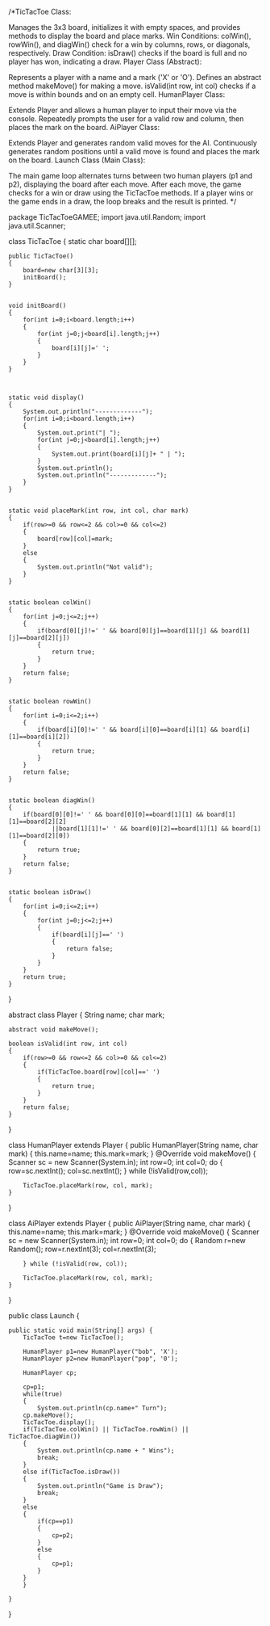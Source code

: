 /*TicTacToe Class:

Manages the 3x3 board, initializes it with empty spaces, and provides methods to display the board and place marks.
Win Conditions:
colWin(), rowWin(), and diagWin() check for a win by columns, rows, or diagonals, respectively.
Draw Condition:
isDraw() checks if the board is full and no player has won, indicating a draw.
Player Class (Abstract):

Represents a player with a name and a mark ('X' or 'O').
Defines an abstract method makeMove() for making a move.
isValid(int row, int col) checks if a move is within bounds and on an empty cell.
HumanPlayer Class:

Extends Player and allows a human player to input their move via the console.
Repeatedly prompts the user for a valid row and column, then places the mark on the board.
AiPlayer Class:

Extends Player and generates random valid moves for the AI.
Continuously generates random positions until a valid move is found and places the mark on the board.
Launch Class (Main Class):

The main game loop alternates turns between two human players (p1 and p2), displaying the board after each move.
After each move, the game checks for a win or draw using the TicTacToe methods.
If a player wins or the game ends in a draw, the loop breaks and the result is printed.
*/






package TicTacToeGAMEE;
import java.util.Random;
import java.util.Scanner;

class TicTacToe
{
	static char board[][];
	
	public TicTacToe()
	{
		board=new char[3][3];
		initBoard();
	}
	
	
	void initBoard()
	{
		for(int i=0;i<board.length;i++)
		{
			for(int j=0;j<board[i].length;j++)
			{
				board[i][j]=' ';
			}
		}
	}
	
	
	
	static void display()
	{
		System.out.println("-------------");
		for(int i=0;i<board.length;i++)
		{
			System.out.print("| ");
			for(int j=0;j<board[i].length;j++)
			{
				System.out.print(board[i][j]+ " | ");
			}
			System.out.println();
			System.out.println("-------------");
		}
	}
	
	
	static void placeMark(int row, int col, char mark)
	{
		if(row>=0 && row<=2 && col>=0 && col<=2)
		{
			board[row][col]=mark;
		}
		else
		{
			System.out.println("Not valid");
		}
	}
	
	
	static boolean colWin()
	{
		for(int j=0;j<=2;j++)
		{
			if(board[0][j]!=' ' && board[0][j]==board[1][j] && board[1][j]==board[2][j])
			{
				return true;
			}
		}
		return false;
	}
	
	
	static boolean rowWin()
	{
		for(int i=0;i<=2;i++)
		{
			if(board[i][0]!=' ' && board[i][0]==board[i][1] && board[i][1]==board[i][2])
			{
				return true;
			}
		}
		return false;
	}
	
	
	static boolean diagWin()
	{
		if(board[0][0]!=' ' && board[0][0]==board[1][1] && board[1][1]==board[2][2]
				||board[1][1]!=' ' && board[0][2]==board[1][1] && board[1][1]==board[2][0])
		{
			return true;
		}
		return false;
	}
	
	
	static boolean isDraw()
	{
		for(int i=0;i<=2;i++)
		{
			for(int j=0;j<=2;j++)
			{
				if(board[i][j]==' ')
				{
					return false;
				}
			}
		}
		return true;
	}
}


abstract class Player
{
	String name;
	char mark;
	
	abstract void makeMove();
	
	boolean isValid(int row, int col)
	{
		if(row>=0 && row<=2 && col>=0 && col<=2)
		{
			if(TicTacToe.board[row][col]==' ')
			{
				return true;
			}
		}
		return false;
	}
}



class HumanPlayer extends Player
{
	public HumanPlayer(String name, char mark)
	{
		this.name=name;
		this.mark=mark;
	}
	@Override
	void makeMove()
	{
		Scanner sc = new Scanner(System.in);
		int row=0;
		int col=0;
		do {
			row=sc.nextInt();
			col=sc.nextInt();
		} while (!isValid(row,col));
		
		TicTacToe.placeMark(row, col, mark);
	}
}

class AiPlayer extends Player
{
	public AiPlayer(String name, char mark)
	{
		this.name=name;
		this.mark=mark;
	}
	@Override
	void makeMove()
	{
		Scanner sc = new Scanner(System.in);
		int row=0;
		int col=0;
		do {
			Random r=new Random();
			row=r.nextInt(3);
			col=r.nextInt(3);
			
		} while (!isValid(row, col));
		
		TicTacToe.placeMark(row, col, mark);
	}
}






public class Launch {

	public static void main(String[] args) {
		TicTacToe t=new TicTacToe();
		
		HumanPlayer p1=new HumanPlayer("bob", 'X');
		HumanPlayer p2=new HumanPlayer("pop", '0');
		
		HumanPlayer cp;
		
		cp=p1;
		while(true)
		{
			System.out.println(cp.name+" Turn");
		cp.makeMove();
		TicTacToe.display();
		if(TicTacToe.colWin() || TicTacToe.rowWin() || TicTacToe.diagWin())
		{
			System.out.println(cp.name + " Wins");
			break;
		}
		else if(TicTacToe.isDraw())
		{
			System.out.println("Game is Draw");
			break;
		}
		else
		{
			if(cp==p1)
			{
				cp=p2;
			}
			else
			{
				cp=p1;
			}
		}
		}
		
	}
}
